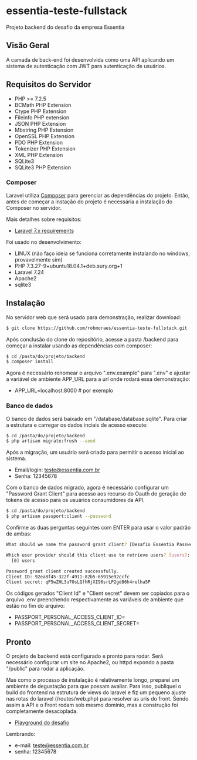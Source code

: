 # essentia-teste-fullstack
Projeto backend do desafio da empresa Essentia

## Visão Geral

A camada de back-end foi desenvolvida como uma API aplicando um sistema de autenticação com JWT para autenticação de usuários.

## Requisitos do Servidor

- PHP >= 7.2.5
- BCMath PHP Extension
- Ctype PHP Extension
- Fileinfo PHP extension
- JSON PHP Extension
- Mbstring PHP Extension
- OpenSSL PHP Extension
- PDO PHP Extension
- Tokenizer PHP Extension
- XML PHP Extension
- SQLite3
- SQLite3 PHP Extension

### Composer

Laravel utiliza [Composer](https://getcomposer.org/) para gerenciar as dependências do projeto. Então, antes de começar a instação do projeto é necessária a instalação do Composer no servidor.

Mais detalhes sobre requisitos:

- [Laravel 7.x requirements](https://laravel.com/docs/7.x/installation#server-requirements)

Foi usado no desenvolvimento:

- LINUX (não faço ideia se funciona corretamente instalando no windows, provavelmente sim)
- PHP 7.3.27-9+ubuntu18.04.1+deb.sury.org+1
- Laravel 7.24
- Apache2
- sqlite3

## Instalação

No servidor web que será usado para demonstração, realizar download:

```bash
$ git clone https://github.com/robmoraes/essentia-teste-fullstack.git
```

Após conclusão do clone do repositório, acesse a pasta /backend para começar a instalar usando as dependências com composer:

```bash
$ cd /pasta/do/projeto/backend
$ composer install
```

Agora é necessário renomear o arquivo ".env.example" para ".env" e ajustar a variável de ambiente APP_URL para a url onde rodará essa demonstração:

- APP_URL=localhost:8000  # por exemplo

### Banco de dados

O banco de dados será baixado em "/database/database.sqlite". Para criar a estrutura e carregar os dados inciais de acesso execute:

```bash
$ cd /pasta/do/projeto/backend
$ php artisan migrate:fresh --seed
```

Após a migração, um usuário será criado para permitir o acesso inicial ao sistema.

- Email/login: teste@essentia.com.br
- Senha: 12345678

Com o banco de dados migrado, agora é necessário configurar um "Password Grant Client" para acesso aos recurso do Oauth de geração de tokens de acesso para os usuários consumidores da API.

```bash
$ cd /pasta/do/projeto/backend
$ php artisan passport:client --password
```

Confirme as duas perguntas seguintes com ENTER para usar o valor padrão de ambas:

```bash
What should we name the password grant client? [Desafio Essentia Password Grant Client]:

Which user provider should this client use to retrieve users? [users]:
  [0] users

Password grant client created successfully.
Client ID: 92ea8f45-322f-4911-82b5-65915e92ccfc
Client secret: qP5wZHL3u7OsLQfhRjXI96srLP2gd86h4relha5P
```

Os códigos gerados "Client Id" e "Client secret" devem ser copiados para o arquivo .env preenchendo respectivamente as variáveis de ambiente que estão no fim do arquivo:

- PASSPORT_PERSONAL_ACCESS_CLIENT_ID=
- PASSPORT_PERSONAL_ACCESS_CLIENT_SECRET=

## Pronto

O projeto de backend está configurado e pronto para rodar. Será necessário configurar um site no Apache2, ou httpd expondo a pasta "/public" para rodar a aplicação.

Mas como o processo de instalação é relativamente longo, preparei um ambiente de degustação para que possam avaliar. Para isso, publiquei o build do frontend na estrutura de views do laravel e fiz um pequeno ajuste nas rotas do laravel (/routes/web.php) para resolver as uris do front. Sendo assim a API e o Front rodam sob mesmo domínio, mas a construção foi completamente desacoplada.

- [Playground do desafio](https://essentia.seemann.com.br)

Lembrando:

- e-mail: teste@essentia.com.br
- senha: 12345678
